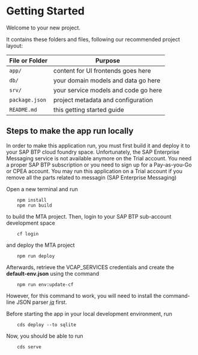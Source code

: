 # Getting Started

Welcome to your new project.

It contains these folders and files, following our recommended project layout:

File or Folder | Purpose
---------|----------
`app/` | content for UI frontends goes here
`db/` | your domain models and data go here
`srv/` | your service models and code go here
`package.json` | project metadata and configuration
`README.md` | this getting started guide


## Steps to make the app run locally

In order to make this application run, you must first build it and deploy it to your SAP BTP cloud foundry space. Unfortunately, the SAP Enterprise Messaging service is not available anymore on the Trial account. You need a proper SAP BTP subscription or you need to sign up for a Pay-as-you-Go or CPEA account. You may run this application on a Trial account if you remove all the parts related to messagin (SAP Enterprise Messaging)

Open a new terminal and run

        npm install
        npm run build

to build the MTA project.
Then, login to your SAP BTP sub-account development space

        cf login

and deploy the MTA project

        npm run deploy

Afterwards, retrieve the VCAP_SERVICES credentials and create the **default-env.json** using the command

        npm run env:update-cf

However, for this command to work, you will need to install the command-line JSON parser [*jq*](https://jqlang.github.io/jq/download/) first.

Before starting the app in your local development environment, run

        cds deploy --to sqlite

Now, you should be able to run

        cds serve

